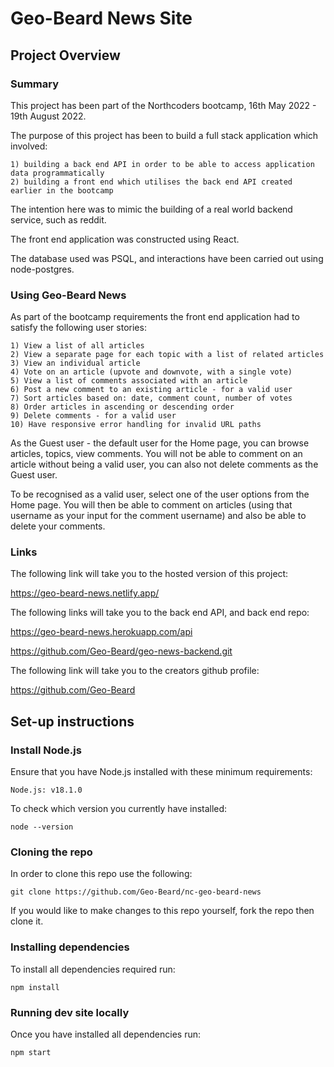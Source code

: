 # Geo-Beard News Site

## Project Overview

### Summary

This project has been part of the Northcoders bootcamp, 16th May 2022 - 19th August 2022.

The purpose of this project has been to build a full stack application which involved:

    1) building a back end API in order to be able to access application data programmatically
    2) building a front end which utilises the back end API created earlier in the bootcamp

The intention here was to mimic the building of a real world backend service, such as reddit.

The front end application was constructed using React.

The database used was PSQL, and interactions have been carried out using node-postgres.

### Using Geo-Beard News

As part of the bootcamp requirements the front end application had to satisfy the following user stories:

    1) View a list of all articles
    2) View a separate page for each topic with a list of related articles
    3) View an individual article
    4) Vote on an article (upvote and downvote, with a single vote)
    5) View a list of comments associated with an article
    6) Post a new comment to an existing article - for a valid user
    7) Sort articles based on: date, comment count, number of votes
    8) Order articles in ascending or descending order
    9) Delete comments - for a valid user
    10) Have responsive error handling for invalid URL paths

As the Guest user - the default user for the Home page, you can browse articles, topics, view comments. You will not be able to comment on an article without being a valid user, you can also not delete comments as the Guest user.

To be recognised as a valid user, select one of the user options from the Home page. You will then be able to comment on articles (using that username as your input for the comment username) and also be able to delete your comments.

### Links

The following link will take you to the hosted version of this project:

https://geo-beard-news.netlify.app/

The following links will take you to the back end API, and back end repo:

https://geo-beard-news.herokuapp.com/api

https://github.com/Geo-Beard/geo-news-backend.git

The following link will take you to the creators github profile:

https://github.com/Geo-Beard

## Set-up instructions

### Install Node.js

Ensure that you have Node.js installed with these minimum requirements:

    Node.js: v18.1.0

To check which version you currently have installed:

    node --version

### Cloning the repo

In order to clone this repo use the following:

    git clone https://github.com/Geo-Beard/nc-geo-beard-news

If you would like to make changes to this repo yourself, fork the repo then clone it.

### Installing dependencies

To install all dependencies required run:

    npm install

### Running dev site locally

Once you have installed all dependencies run:

    npm start
